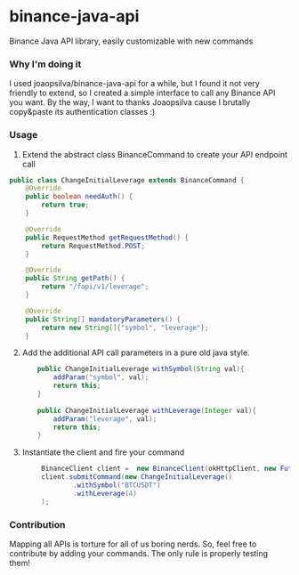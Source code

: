 # binance-java-api
Binance Java API library, easily customizable with new commands

### Why I'm doing it
I used joaopsilva/binance-java-api for a while, but I found it not very friendly to extend, so I created a simple interface to call any Binance API you want.
By the way, I want to thanks Joaopsilva cause I brutally copy&paste its authentication classes :)


### Usage
1) Extend the abstract class BinanceCommand to create your API endpoint call

```java
public class ChangeInitialLeverage extends BinanceCommand {
    @Override
    public boolean needAuth() {
        return true;
    }

    @Override
    public RequestMethod getRequestMethod() {
        return RequestMethod.POST;
    }

    @Override
    public String getPath() {
        return "/fapi/v1/leverage";
    }

    @Override
    public String[] mandatoryParameters() {
        return new String[]{"symbol", "leverage"};
    }

```

2) Add the additional API call parameters in a pure old java style.

```java
       public ChangeInitialLeverage withSymbol(String val){
           addParam("symbol", val);
           return this;
       }
   
       public ChangeInitialLeverage withLeverage(Integer val){
           addParam("leverage", val);
           return this;
       }
```

3) Instantiate the client and fire your command

```java
        BinanceClient client =  new BinanceClient(okHttpClient, new FuturesEndpoint(), apiKey, apiSecret);
        client.submitCommand(new ChangeInitialLeverage()
                .withSymbol("BTCUSDT")
                .withLeverage(4)
        );
```

### Contribution
Mapping all APIs is torture for all of us boring nerds.
So, feel free to contribute by adding your commands.
The only rule is properly testing them!
